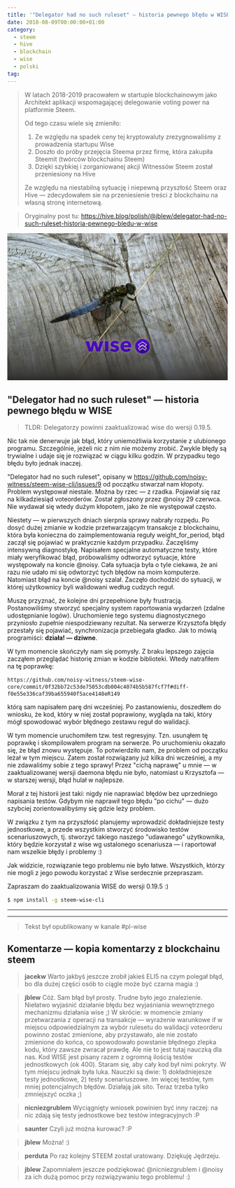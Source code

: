 ```yaml
---
title: '"Delegator had no such ruleset" — historia pewnego błędu w WISE [Kopia ze Steem/Hive] [PL]'
date: 2018-08-09T00:00:00+01:00
category:
  - steem
  - hive
  - blockchain
  - wise
  - polski
tag:
---
```



> W latach 2018-2019 pracowałem w startupie blockchainowym jako Architekt aplikacji wspomagającej delegowanie voting power na platformie Steem.
> 
> Od tego czasu wiele się zmieniło:
> 1. Ze względu na spadek ceny tej kryptowaluty zrezygnowaliśmy z prowadzenia startupu Wise
> 2. Doszło do próby przejęcia Steema przez firmę, która zakupiła Steemit (twórców blockchainu Steem)
> 3. Dzięki szybkiej i zorganiowanej akcji Witnessów Steem został przeniesiony na Hive
> 
> Ze względu na niestabilną sytuację i niepewną przyszłość Steem oraz Hive — zdecydowałem sie na przeniesienie treści z blockchainu na własną stronę internetową.

> Oryginalny post tu: https://hive.blog/polish/@jblew/delegator-had-no-such-ruleset-historia-pewnego-bledu-w-wise

![Wise, blockchain a przyroda](bugarticle.jpg)

## "Delegator had no such ruleset" — historia pewnego błędu w WISE

> TLDR: Delegatorzy powinni zaaktualizować wise do wersji 0.19.5.

Nic tak nie denerwuje jak błąd, który uniemożliwia korzystanie z ulubionego programu. Szczególnie, jeżeli nic z nim nie możemy zrobić. Zwykle błędy są trywialne i udaje się je rozwiązać w ciągu kilku godzin. W przypadku tego błędu było jednak inaczej.

"Delegator had no such ruleset", opisany w https://github.com/noisy-witness/steem-wise-cli/issues/9 od początku stwarzał nam kłopoty. Problem występował niestale. Można by rzec — z rzadka. Pojawiał się raz na kilkadziesiąd voteorderów. Został zgłoszony przez @noisy 29 czerwca. Nie wydawał się wtedy dużym kłopotem, jako że nie występował często.

Niestety — w pierwszych dniach sierpnia sprawy nabrały rozpędu. Po dosyć dużej zmianie w kodzie przetwarzającym transakcje z blockchainu, która była konieczna do zaimplementowania reguły weight_for_period, błąd zaczął się pojawiać w praktycznie każdym przypadku. Zaczęliśmy intensywną diagnostykę. Napisałem specjalne automatyczne testy, które miały weryfikować błąd, próbowaliśmy odtworzyć sytuacje, które występowały na koncie @noisy. Cała sytuacja była o tyle ciekawa, że ani razu nie udało mi się odwtorzyć tych błędów na moim komputerze. Natomiast błąd na koncie @noisy szalał. Zaczęło dochodzić do sytuacji, w której użytkownicy byli walidowani według cudzych reguł.

Muszę przyznać, że kolejne dni przepełnione były frustracją. Postanowiliśmy stworzyć specjalny system raportowania wydarzeń (zdalne udostępnianie logów). Uruchomienie tego systemu diagnostycznego przyniosło zupełnie niespodziewany rezultat. Na serwerze Krzysztofa błędy przestały się pojawiać, synchronizacja przebiegała gładko. Jak to mówią programiści: **działa! — dziwne**.

W tym momencie skończyły nam się pomysły. Z braku lepszego zajęcia zacząłem przeglądać historię zmian w kodzie biblioteki. Wtedy natrafiłem na tę poprawkę:

```
https://github.com/noisy-witness/steem-wise-core/commit/0f32bb72c53de75053cdb004c4074b5b587fcf7f#diff-f0e55e336caf39ba655940f5ace4148eR149
```

którą sam napisałem parę dni wcześniej. Po zastanowieniu, doszedłem do wniosku, że kod, który w niej został poprawiony, wygląda na taki, który mógł spowodować wybór błędnego zestawu reguł do walidacji.

W tym momencie uruchomiłem tzw. test regresyjny. Tzn. usunąłem tę poprawkę i skompilowałem program na serwerze. Po uruchomieniu okazało się, że błąd znowu występuje. To potwierdziło nam, że problem od początku leżał w tym miejscu. Zatem został rozwiązany już kilka dni wcześniej, a my nie zdawaliśmy sobie z tego sprawy! Przez "cichą naprawę" u mnie — w zaaktualizowanej wersji daemona błędu nie było, natomiast u Krzysztofa — w starszej wersji, błąd hulał w najlepsze.

Morał z tej historii jest taki: nigdy nie naprawiać błędów bez uprzedniego napisania testów. Gdybym nie naprawił tego błędu "po cichu" — dużo szybciej zorientowalibyśmy się gdzie leży problem.

W związku z tym na przyszłość planujemy wprowadzić dokładniejsze testy jednostkowe, a przede wszystkim stworzyć środowisko testów scenariuszowych, tj. stworzyć takiego naszego "udawanego" użytkownika, który będzie korzystał z wise wg ustalonego scenariusza — i raportował nam wszelkie błędy i problemy :)

Jak widzicie, rozwiązanie tego problemu nie było łatwe. Wszystkich, którzy nie mogli z jego powodu korzystać z Wise serdecznie przepraszam.

Zapraszam do zaaktualizowania WISE do wersji 0.19.5 :)

```bash
$ npm install -g steem-wise-cli
```




***
***

> Tekst był opublikowany w kanale #pl-wise

## Komentarze — kopia komentarzy z blockchainu steem

> **jacekw**
> Warto jakbyś jeszcze zrobił jakieś ELI5 na czym polegał błąd, bo dla dużej części osób to ciągle może być czarna magia :)

> **jblew**
> Cóż. Sam błąd był prosty. Trudne było jego znalezienie. Niełatwo wyjaśnić działanie błędu bez wyjaśniania wewnętrznego mechanizmu działania wise ;) W skrócie: w momencie zmiany przetwarzania z operacji na transakcje — wyrażenie warunkowe if w miejscu odpowiedzialnym za wybór rulesetu do walidacji voteorderu powinno zostać zmienione, aby przystawało, ale nie zostało zmienione do końca, co spowodowało powstanie błędnego zlepka kodu, który zawsze zwracał prawdę. Ale nie to jest tutaj nauczką dla nas. Kod WISE jest pisany razem z ogromną ilością testów jednostkowych (ok 400). Staram się, aby cały kod był nimi pokryty. W tym miejscu jednak była luka. Nauczki są dwie: 1) dokładniejesze testy jednostkowe, 2) testy scenariuszowe. Im więcej testów, tym mniej potencjalnych błędów. Działają jak sito. Teraz trzeba tylko zmniejszyć oczka ;)

> **nicniezgrublem**
> Wyciągnięty wniosek powinien być inny raczej: na nic zdają się testy jednostkowe bez testów integracyjnych :P

> **saunter**
> Czyli już można kurować? :P

> **jblew**
> Można! :)

> **perduta**
> Po raz kolejny STEEM został uratowany.
> Dziękuję Jędrzeju.

> **jblew**
> Zapomniałem jeszcze podziękować @nicniezgrublem i @noisy za ich dużą pomoc przy rozwiązywaniu tego problemu! :)